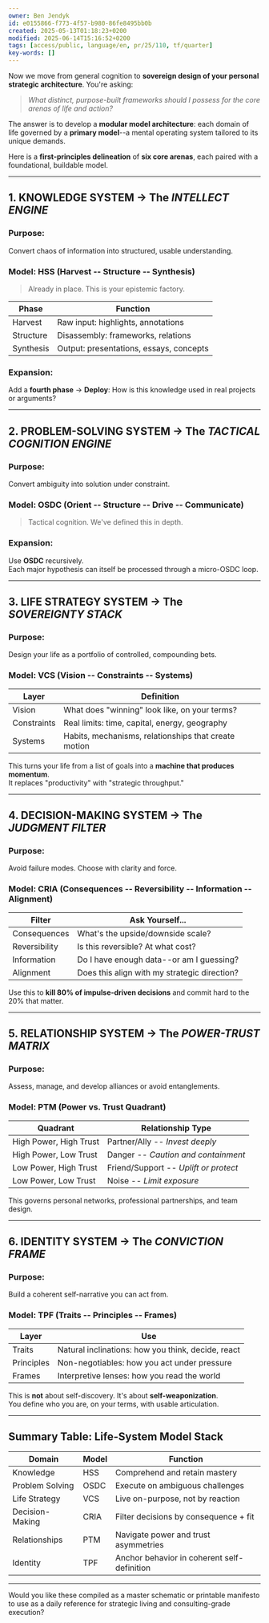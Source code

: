 ```yaml
---
owner: Ben Jendyk
id: e0155866-f773-4f57-b980-86fe8495bb0b
created: 2025-05-13T01:18:23+0200
modified: 2025-06-14T15:16:52+0200
tags: [access/public, language/en, pr/25/110, tf/quarter]
key-words: []
---
```


Now we move from general cognition to **sovereign design of your personal strategic architecture**. You're asking:

> _What distinct, purpose-built frameworks should I possess for the core arenas of life and action?_

The answer is to develop a **modular model architecture**: each domain of life governed by a **primary model**--a mental operating system tailored to its unique demands.

Here is a **first-principles delineation** of **six core arenas**, each paired with a foundational, buildable model.
* * *

## **1. KNOWLEDGE SYSTEM → The _INTELLECT ENGINE_**

### **Purpose:**

Convert chaos of information into structured, usable understanding.

### **Model:** **HSS (Harvest -- Structure -- Synthesis)**

> Already in place. This is your epistemic factory.

| Phase | Function | 
| ---- | ----  |
| Harvest | Raw input: highlights, annotations | 
| Structure | Disassembly: frameworks, relations | 
| Synthesis | Output: presentations, essays, concepts | 

### Expansion:

Add a **fourth phase** → **Deploy**: How is this knowledge used in real projects or arguments?
* * *

## **2. PROBLEM-SOLVING SYSTEM → The _TACTICAL COGNITION ENGINE_**

### **Purpose:**

Convert ambiguity into solution under constraint.

### **Model:** **OSDC (Orient -- Structure -- Drive -- Communicate)**

> Tactical cognition. We've defined this in depth.

### Expansion:

Use **OSDC** recursively.  
Each major hypothesis can itself be processed through a micro-OSDC loop.

* * *

## **3. LIFE STRATEGY SYSTEM → The _SOVEREIGNTY STACK_**

### **Purpose:**

Design your life as a portfolio of controlled, compounding bets.

### **Model:** **VCS (Vision -- Constraints -- Systems)**

| Layer | Definition | 
| ---- | ----  |
| Vision | What does "winning" look like, on your terms? | 
| Constraints | Real limits: time, capital, energy, geography | 
| Systems | Habits, mechanisms, relationships that create motion | 

This turns your life from a list of goals into a **machine that produces momentum**.  
It replaces "productivity" with "strategic throughput."

* * *

## **4. DECISION-MAKING SYSTEM → The _JUDGMENT FILTER_**

### **Purpose:**

Avoid failure modes. Choose with clarity and force.

### **Model:** **CRIA (Consequences -- Reversibility -- Information -- Alignment)**

| Filter | Ask Yourself... | 
| ---- | ----  |
| Consequences | What's the upside/downside scale? | 
| Reversibility | Is this reversible? At what cost? | 
| Information | Do I have enough data--or am I guessing? | 
| Alignment | Does this align with my strategic direction? | 

Use this to **kill 80% of impulse-driven decisions** and commit hard to the 20% that matter.
* * *

## **5. RELATIONSHIP SYSTEM → The _POWER-TRUST MATRIX_**

### **Purpose:**

Assess, manage, and develop alliances or avoid entanglements.

### **Model:** **PTM (Power vs. Trust Quadrant)**

| Quadrant | Relationship Type | 
| ---- | ----  |
| High Power, High Trust | Partner/Ally -- _Invest deeply_ | 
| High Power, Low Trust | Danger -- _Caution and containment_ | 
| Low Power, High Trust | Friend/Support -- _Uplift or protect_ | 
| Low Power, Low Trust | Noise -- _Limit exposure_ | 

This governs personal networks, professional partnerships, and team design.

* * *

## **6. IDENTITY SYSTEM → The _CONVICTION FRAME_**

### **Purpose:**

Build a coherent self-narrative you can act from.

### **Model:** **TPF (Traits -- Principles -- Frames)**

| Layer | Use | 
| ---- | ----  |
| Traits | Natural inclinations: how you think, decide, react | 
| Principles | Non-negotiables: how you act under pressure | 
| Frames | Interpretive lenses: how you read the world | 

This is **not** about self-discovery. It's about **self-weaponization**.  
You define who you are, on your terms, with usable articulation.

* * *

## **Summary Table: Life-System Model Stack**

| Domain | Model | Function | 
| ---- | ---- | ----  |
| Knowledge | HSS | Comprehend and retain mastery | 
| Problem Solving | OSDC | Execute on ambiguous challenges | 
| Life Strategy | VCS | Live on-purpose, not by reaction | 
| Decision-Making | CRIA | Filter decisions by consequence + fit | 
| Relationships | PTM | Navigate power and trust asymmetries | 
| Identity | TPF | Anchor behavior in coherent self-definition | 

* * *

Would you like these compiled as a master schematic or printable manifesto to use as a daily reference for strategic living and consulting-grade execution?